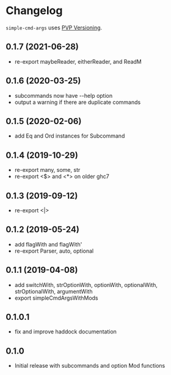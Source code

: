 # Changelog

`simple-cmd-args` uses [PVP Versioning](https://pvp.haskell.org).

## 0.1.7 (2021-06-28)
- re-export maybeReader, eitherReader, and ReadM

## 0.1.6 (2020-03-25)
- subcommands now have --help option
- output a warning if there are duplicate commands

## 0.1.5 (2020-02-06)
- add Eq and Ord instances for Subcommand

## 0.1.4 (2019-10-29)
- re-export many, some, str
- re-export <$> and <*> on older ghc7

## 0.1.3 (2019-09-12)
- re-export <|>

## 0.1.2 (2019-05-24)
- add flagWith and flagWith'
- re-export Parser, auto, optional

## 0.1.1 (2019-04-08)
- add switchWith, strOptionWith, optionWith, optionalWith,
  strOptionalWith, argumentWith
- export simpleCmdArgsWithMods

## 0.1.0.1
- fix and improve haddock documentation

## 0.1.0
- Initial release with subcommands and option Mod functions
